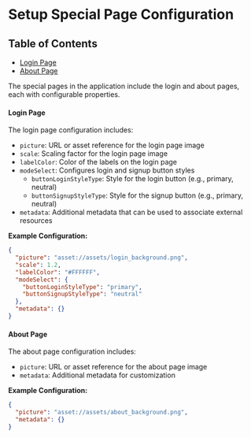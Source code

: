 # Setup Special Page Configuration

## Table of Contents

- [Login Page](#login-page)
- [About Page](#about-page)

The special pages in the application include the login and about pages, each with configurable properties.

#### Login Page

The login page configuration includes:

- `picture`: URL or asset reference for the login page image
- `scale`: Scaling factor for the login page image
- `labelColor`: Color of the labels on the login page
- `modeSelect`: Configures login and signup button styles
    - `buttonLoginStyleType`: Style for the login button (e.g., primary, neutral)
    - `buttonSignupStyleType`: Style for the signup button (e.g., primary, neutral)
- `metadata`: Additional metadata that can be used to associate external resources

**Example Configuration:**

```json
{
  "picture": "asset://assets/login_background.png",
  "scale": 1.2,
  "labelColor": "#FFFFFF",
  "modeSelect": {
    "buttonLoginStyleType": "primary",
    "buttonSignupStyleType": "neutral"
  },
  "metadata": {}
}
```

#### About Page

The about page configuration includes:

- `picture`: URL or asset reference for the about page image
- `metadata`: Additional metadata for customization

**Example Configuration:**

```json
{
  "picture": "asset://assets/about_background.png",
  "metadata": {}
}
```
